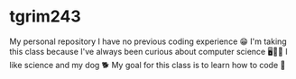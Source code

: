# tgrim243
My personal repository
I have no previous coding experience 😁
I'm taking this class because I've always been curious about computer science 🖥👩‍🔬
I like science and my dog 🐕
My goal for this class is to learn how to code 💐
